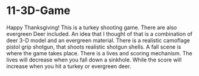 # 11-3D-Game
Happy Thanksgiving! This is a turkey shooting game. There are also evergreen Deer included. An idea that I thought of that is a combination of deer 3-D model and an evergreen material. There is a realistic camoflage pistol grip shotgun, that shoots realistic shotgun shells. A fall scene is where the game takes place. There is a lives and scoring mechanism. The lives will decrease when you fall down a sinkhole. While the score will increase when you hit a turkey or evergreen deer.   